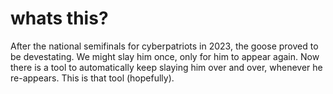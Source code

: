# whats this?
After the national semifinals for cyberpatriots in 2023, the goose proved to be devestating. We might slay him once, only for him to appear again. Now there is a tool to automatically keep slaying him over and over, whenever he re-appears. This is that tool (hopefully).